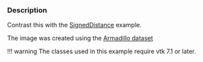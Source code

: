 ### Description
Contrast this with the [SignedDistance](SignedDistance) example.

The image was created using the [Armadillo dataset](https://github.com/lorensen/VTKWikiExamples/blob/master/Testing/Data/Armadillo.ply?raw=true)

!!! warning
    The classes used in this example require vtk 7.1 or later.
